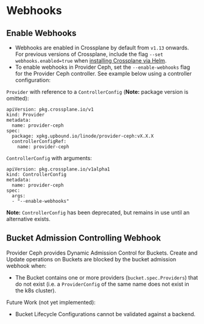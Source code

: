 # Webhooks

## Enable Webhooks
- Webhooks are enabled in Crossplane by default from `v1.13` onwards. For previous versions of Crossplane, include the flag `--set webhooks.enabled=true` when [installing Crossplane via Helm](https://docs.crossplane.io/v1.11/software/install/#install-the-crossplane-helm-chart).
- To enable webhooks in Provider Ceph, set the `--enable-webhooks` flag for the Provider Ceph controller. See example below using a controller configuration:

`Provider` with reference to a `ControllerConfig` (**Note:** package version is omitted):
```
apiVersion: pkg.crossplane.io/v1
kind: Provider
metadata:
  name: provider-ceph
spec:
  package: xpkg.upbound.io/linode/provider-ceph:vX.X.X
  controllerConfigRef:
    name: provider-ceph
```
`ControllerConfig` with arguments:
```
apiVersion: pkg.crossplane.io/v1alpha1
kind: ControllerConfig
metadata:
  name: provider-ceph
spec:
  args:
  - "--enable-webhooks"
```
**Note:** `ControllerConfig` has been deprecated, but remains in use until an alternative exists.

## Bucket Admission Controlling Webhook
Provider Ceph provides Dynamic Admission Control for Buckets.
Create and Update operations on Buckets are blocked by the bucket admission webhook when:
- The Bucket contains one or more providers (`bucket.spec.Providers`) that do not exist (i.e. a `ProviderConfig` of the same name does not exist in the k8s cluster).

Future Work (not yet implemented):
- Bucket Lifecycle Configurations cannot be validated against a backend.
